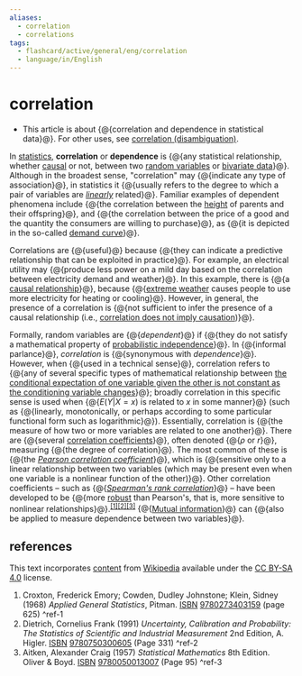```yaml
---
aliases:
  - correlation
  - correlations
tags:
  - flashcard/active/general/eng/correlation
  - language/in/English
---
```


# correlation

- This article is about {@{correlation and dependence in statistical data}@}. For other uses, see [correlation (disambiguation)](correlation%20(disambiguation).md). <!--SR:!2025-07-21,226,330-->

In [statistics](statistics.md), __correlation__ or __dependence__ is {@{any statistical relationship, whether [causal](causality.md) or not, between two [random variables](random%20variable.md) or [bivariate data](bivariate%20data.md)}@}. Although in the broadest sense, "correlation" may {@{indicate any type of association}@}, in statistics it {@{usually refers to the degree to which a pair of variables are _[linearly](line%20(geometry).md)_ related}@}. Familiar examples of dependent phenomena include {@{the correlation between the [height](human%20height.md) of parents and their offspring}@}, and {@{the correlation between the price of a good and the quantity the consumers are willing to purchase}@}, as {@{it is depicted in the so-called [demand curve](demand%20curve.md)}@}. <!--SR:!2026-04-18,425,310!2025-09-07,264,330!2025-07-20,225,330!2027-08-27,814,330!2027-05-18,734,330!2025-07-27,232,330-->

Correlations are {@{useful}@} because {@{they can indicate a predictive relationship that can be exploited in practice}@}. For example, an electrical utility may {@{produce less power on a mild day based on the correlation between electricity demand and weather}@}. In this example, there is {@{a [causal relationship](causality.md)}@}, because {@{[extreme weather](extreme%20weather.md) causes people to use more electricity for heating or cooling}@}. However, in general, the presence of a correlation is {@{not sufficient to infer the presence of a causal relationship (i.e., [correlation does not imply causation](correlation%20does%20not%20imply%20causation.md))}@}. <!--SR:!2027-07-03,772,330!2025-07-26,231,330!2028-02-15,945,330!2027-03-26,695,330!2025-07-23,228,330!2026-06-11,438,310-->

Formally, random variables are {@{_dependent_}@} if {@{they do not satisfy a mathematical property of [probabilistic independence](independence%20(probability%20theory).md)}@}. In {@{informal parlance}@}, _correlation_ is {@{synonymous with _dependence_}@}. However, when {@{used in a technical sense}@}, correlation refers to {@{any of several specific types of mathematical relationship between [the conditional expectation of one variable given the other is not constant as the conditioning variable changes](conditional%20expectation.md)}@}; broadly correlation in this specific sense is used when {@{$E(Y|X=x)$ is related to $x$ in some manner}@} (such as {@{linearly, monotonically, or perhaps according to some particular functional form such as logarithmic}@}). Essentially, correlation is {@{the measure of how two or more variables are related to one another}@}. There are {@{several [correlation coefficients](correlation%20coefficient.md)}@}, often denoted {@{$\rho$ or $r$}@}, measuring {@{the degree of correlation}@}. The most common of these is {@{the _[Pearson correlation coefficient](Pearson%20correlation%20coefficient.md)_}@}, which is {@{sensitive only to a linear relationship between two variables (which may be present even when one variable is a nonlinear function of the other)}@}. Other correlation coefficients – such as {@{_[Spearman's rank correlation](Spearman's%20rank%20correlation%20coefficient.md)_}@} – have been developed to be {@{more [robust](robust%20statistics.md) than Pearson's, that is, more sensitive to nonlinear relationships}@}.<sup>[\[1\]](#^ref-1)</sup><sup>[\[2\]](#^ref-2)</sup><sup>[\[3\]](#^ref-3)</sup> {@{[Mutual information](mutual%20information.md)}@} can {@{also be applied to measure dependence between two variables}@}. <!--SR:!2025-10-11,291,330!2026-07-03,483,310!2027-05-09,716,330!2025-07-24,229,330!2025-07-22,227,330!2025-08-15,247,330!2026-12-14,550,270!2025-11-17,284,290!2026-12-20,622,330!2027-04-26,704,330!2027-10-07,846,330!2027-01-25,621,310!2027-04-17,698,330!2025-12-01,294,290!2026-11-30,605,330!2025-08-16,248,330!2028-01-11,914,330!2025-10-27,270,290-->

## references

This text incorporates [content](https://en.wikipedia.org/wiki/correlation) from [Wikipedia](Wikipedia.md) available under the [CC BY-SA 4.0](https://creativecommons.org/licenses/by-sa/4.0/) license.

1. Croxton, Frederick Emory; Cowden, Dudley Johnstone; Klein, Sidney (1968) _Applied General Statistics_, Pitman. [ISBN](ISBN.md) [9780273403159](https://en.wikipedia.org/wiki/Special:BookSources/9780273403159) (page 625) <a id="^ref-1"></a>^ref-1
2. Dietrich, Cornelius Frank (1991) _Uncertainty, Calibration and Probability: The Statistics of Scientific and Industrial Measurement_ 2nd Edition, A. Higler. [ISBN](ISBN.md) [9780750300605](https://en.wikipedia.org/wiki/Special:BookSources/9780750300605) (Page 331) <a id="^ref-2"></a>^ref-2
3. Aitken, Alexander Craig (1957) _Statistical Mathematics_ 8th Edition. Oliver & Boyd. [ISBN](ISBN.md) [9780050013007](https://en.wikipedia.org/wiki/Special:BookSources/9780050013007) (Page 95) <a id="^ref-3"></a>^ref-3
